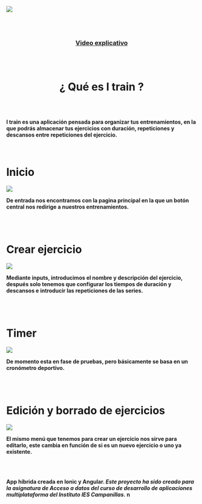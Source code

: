 ![](img/logo.png)


<br/>
<br/>
<h3 align="center">
  <a href="https://youtu.be/p8xKH1b81Mg"><b>Video explicativo<b/></a> 
</h3>

                                
<br/>
<br/>

<h1 align="center">
 ¿ Qué es I train ?
  </h1> 
  
<br/>
<br/>

I train es una aplicación pensada para organizar tus entrenamientos, en la que podrás almacenar tus ejercicios con duración, repeticiones y descansos entre repeticiones del ejercicio.
<br/>
<br/>
<br/>

# Inicio

![](img/01.gif)

De entrada nos encontramos con la pagina principal en la que un botón central nos redirige a nuestros entrenamientos.

<br/>
<br/>

# Crear ejercicio 

![](img/02.gif)

Mediante inputs, introducimos el nombre y descripción del ejercicio, después solo tenemos que configurar los tiempos de duración y descansos e introducir las repeticiones de las series.

<br/>
<br/>

# Timer 

![](img/03.gif)

De momento esta en fase de pruebas, pero básicamente se basa en un cronómetro deportivo.

<br/>
<br/>

# Edición y borrado de ejercicios

![](img/04.gif)

El mismo menú que tenemos para crear un ejercicio nos sirve para editarlo, este cambia en función de si es un nuevo ejercicio o uno ya existente.

<br/>
<br/>


**App híbrida creada en Ionic y Angular.**
_Este proyecto ha sido creado para la asignatura de Acceso a datos del curso de desarrollo de aplicaciones multiplataforma
del Instituto IES Campanillas._
n
